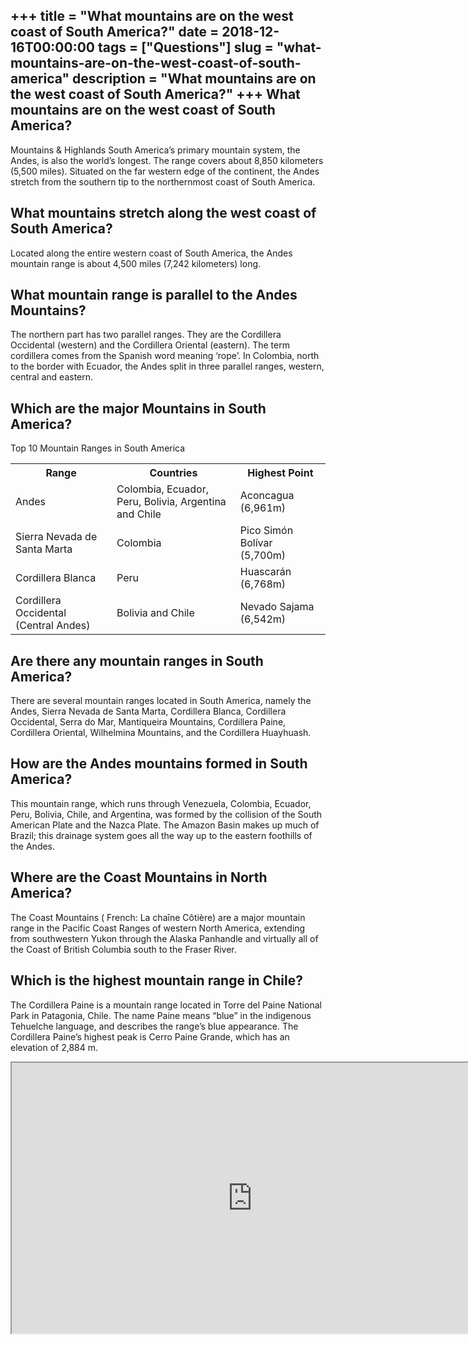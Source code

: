 +++
title = "What mountains are on the west coast of South America?"
date = 2018-12-16T00:00:00
tags = ["Questions"]
slug = "what-mountains-are-on-the-west-coast-of-south-america"
description = "What mountains are on the west coast of South America?"
+++
What mountains are on the west coast of South America?
------------------------------------------------------

Mountains &amp; Highlands South America’s primary mountain system, the Andes, is also the world’s longest. The range covers about 8,850 kilometers (5,500 miles). Situated on the far western edge of the continent, the Andes stretch from the southern tip to the northernmost coast of South America.

What mountains stretch along the west coast of South America?
-------------------------------------------------------------

Located along the entire western coast of South America, the Andes mountain range is about 4,500 miles (7,242 kilometers) long.

What mountain range is parallel to the Andes Mountains?
-------------------------------------------------------

The northern part has two parallel ranges. They are the Cordillera Occidental (western) and the Cordillera Oriental (eastern). The term cordillera comes from the Spanish word meaning ‘rope’. In Colombia, north to the border with Ecuador, the Andes split in three parallel ranges, western, central and eastern.

Which are the major Mountains in South America?
-----------------------------------------------

Top 10 Mountain Ranges in South America

<table><tr><th>Range</th><th>Countries</th><th>Highest Point</th></tr><tr><td>Andes</td><td>Colombia, Ecuador, Peru, Bolivia, Argentina and Chile</td><td>Aconcagua (6,961m)</td></tr><tr><td>Sierra Nevada de Santa Marta</td><td>Colombia</td><td>Pico Simón Bolívar (5,700m)</td></tr><tr><td>Cordillera Blanca</td><td>Peru</td><td>Huascarán (6,768m)</td></tr><tr><td>Cordillera Occidental (Central Andes)</td><td>Bolivia and Chile</td><td>Nevado Sajama (6,542m)</td></tr></table>

Are there any mountain ranges in South America?
-----------------------------------------------

There are several mountain ranges located in South America, namely the Andes, Sierra Nevada de Santa Marta, Cordillera Blanca, Cordillera Occidental, Serra do Mar, Mantiqueira Mountains, Cordillera Paine, Cordillera Oriental, Wilhelmina Mountains, and the Cordillera Huayhuash.

How are the Andes mountains formed in South America?
----------------------------------------------------

This mountain range, which runs through Venezuela, Colombia, Ecuador, Peru, Bolivia, Chile, and Argentina, was formed by the collision of the South American Plate and the Nazca Plate. The Amazon Basin makes up much of Brazil; this drainage system goes all the way up to the eastern foothills of the Andes.

Where are the Coast Mountains in North America?
-----------------------------------------------

The Coast Mountains ( French: La chaîne Côtière) are a major mountain range in the Pacific Coast Ranges of western North America, extending from southwestern Yukon through the Alaska Panhandle and virtually all of the Coast of British Columbia south to the Fraser River.

Which is the highest mountain range in Chile?
---------------------------------------------

The Cordillera Paine is a mountain range located in Torre del Paine National Park in Patagonia, Chile. The name Paine means “blue” in the indigenous Tehuelche language, and describes the range’s blue appearance. The Cordillera Paine’s highest peak is Cerro Paine Grande, which has an elevation of 2,884 m.

<iframe allow="accelerometer; autoplay; clipboard-write; encrypted-media; gyroscope; picture-in-picture" allowfullscreen="" class="__youtube_prefs__  epyt-is-override  no-lazyload" data-no-lazy="1" data-origheight="433" data-origwidth="770" data-skipgform_ajax_framebjll="" height="433" id="_ytid_34932" loading="lazy" src="https://www.youtube.com/embed/6_qC3qfzbTY?enablejsapi=1&autoplay=0&cc_load_policy=0&cc_lang_pref=&iv_load_policy=1&loop=0&modestbranding=0&rel=1&fs=1&playsinline=0&autohide=2&theme=dark&color=red&controls=1&" title="YouTube player" width="770"></iframe>